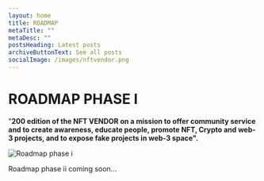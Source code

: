 ```yaml
---
layout: home
title: ROADMAP
metaTitle: ""
metaDesc: ""
postsHeading: Latest posts
archiveButtonText: See all posts
socialImage: /images/nftvendor.png
---
```



# **ROADMAP PHASE I**

"**200 edition of the NFT VENDOR on a mission to offer community service and to create awareness, educate people, promote NFT, Crypto and web-3 projects, and to expose fake projects in web-3 space".**

![Roadmap phase i](/images/roadmap.phase1.png "THE NFT VENDOR ROADMAP PHASE I PHOTO")

Roadmap phase ii coming soon...

<!--EndFragment-->